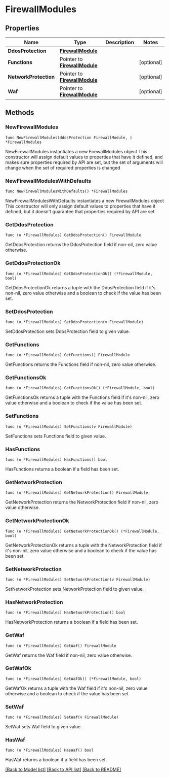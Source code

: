 # FirewallModules

## Properties

Name | Type | Description | Notes
------------ | ------------- | ------------- | -------------
**DdosProtection** | [**FirewallModule**](FirewallModule.md) |  | 
**Functions** | Pointer to [**FirewallModule**](FirewallModule.md) |  | [optional] 
**NetworkProtection** | Pointer to [**FirewallModule**](FirewallModule.md) |  | [optional] 
**Waf** | Pointer to [**FirewallModule**](FirewallModule.md) |  | [optional] 

## Methods

### NewFirewallModules

`func NewFirewallModules(ddosProtection FirewallModule, ) *FirewallModules`

NewFirewallModules instantiates a new FirewallModules object
This constructor will assign default values to properties that have it defined,
and makes sure properties required by API are set, but the set of arguments
will change when the set of required properties is changed

### NewFirewallModulesWithDefaults

`func NewFirewallModulesWithDefaults() *FirewallModules`

NewFirewallModulesWithDefaults instantiates a new FirewallModules object
This constructor will only assign default values to properties that have it defined,
but it doesn't guarantee that properties required by API are set

### GetDdosProtection

`func (o *FirewallModules) GetDdosProtection() FirewallModule`

GetDdosProtection returns the DdosProtection field if non-nil, zero value otherwise.

### GetDdosProtectionOk

`func (o *FirewallModules) GetDdosProtectionOk() (*FirewallModule, bool)`

GetDdosProtectionOk returns a tuple with the DdosProtection field if it's non-nil, zero value otherwise
and a boolean to check if the value has been set.

### SetDdosProtection

`func (o *FirewallModules) SetDdosProtection(v FirewallModule)`

SetDdosProtection sets DdosProtection field to given value.


### GetFunctions

`func (o *FirewallModules) GetFunctions() FirewallModule`

GetFunctions returns the Functions field if non-nil, zero value otherwise.

### GetFunctionsOk

`func (o *FirewallModules) GetFunctionsOk() (*FirewallModule, bool)`

GetFunctionsOk returns a tuple with the Functions field if it's non-nil, zero value otherwise
and a boolean to check if the value has been set.

### SetFunctions

`func (o *FirewallModules) SetFunctions(v FirewallModule)`

SetFunctions sets Functions field to given value.

### HasFunctions

`func (o *FirewallModules) HasFunctions() bool`

HasFunctions returns a boolean if a field has been set.

### GetNetworkProtection

`func (o *FirewallModules) GetNetworkProtection() FirewallModule`

GetNetworkProtection returns the NetworkProtection field if non-nil, zero value otherwise.

### GetNetworkProtectionOk

`func (o *FirewallModules) GetNetworkProtectionOk() (*FirewallModule, bool)`

GetNetworkProtectionOk returns a tuple with the NetworkProtection field if it's non-nil, zero value otherwise
and a boolean to check if the value has been set.

### SetNetworkProtection

`func (o *FirewallModules) SetNetworkProtection(v FirewallModule)`

SetNetworkProtection sets NetworkProtection field to given value.

### HasNetworkProtection

`func (o *FirewallModules) HasNetworkProtection() bool`

HasNetworkProtection returns a boolean if a field has been set.

### GetWaf

`func (o *FirewallModules) GetWaf() FirewallModule`

GetWaf returns the Waf field if non-nil, zero value otherwise.

### GetWafOk

`func (o *FirewallModules) GetWafOk() (*FirewallModule, bool)`

GetWafOk returns a tuple with the Waf field if it's non-nil, zero value otherwise
and a boolean to check if the value has been set.

### SetWaf

`func (o *FirewallModules) SetWaf(v FirewallModule)`

SetWaf sets Waf field to given value.

### HasWaf

`func (o *FirewallModules) HasWaf() bool`

HasWaf returns a boolean if a field has been set.


[[Back to Model list]](../README.md#documentation-for-models) [[Back to API list]](../README.md#documentation-for-api-endpoints) [[Back to README]](../README.md)


